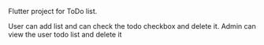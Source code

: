 Flutter project for ToDo list.

User can add list and can check the todo checkbox and delete it.
Admin can view the user todo list and delete it
